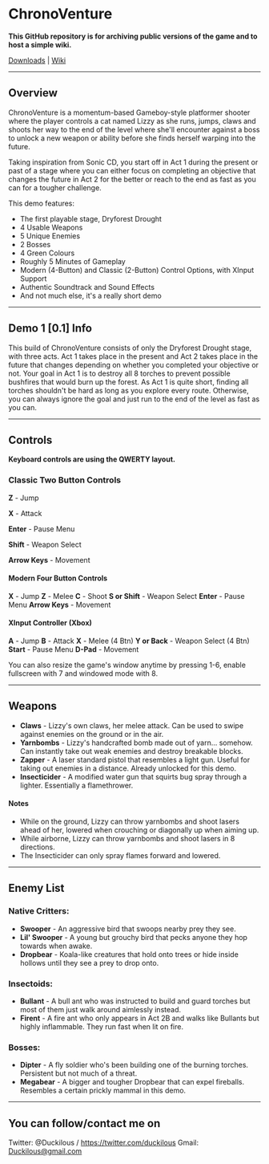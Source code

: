 # ChronoVenture
**This GitHub repository is for archiving public versions of the game and to host a simple wiki.**

[Downloads](https://github.com/Duckilous/ChronoVenture-Downloads/releases) | [Wiki](https://github.com/Duckilous/ChronoVenture-Downloads/wiki)

------------
  Overview
------------
ChronoVenture is a momentum-based Gameboy-style platformer shooter where the player controls a cat named Lizzy as she runs, 
jumps, claws and shoots her way to the end of the level where she'll encounter against a boss to 
unlock a new weapon or ability before she finds herself warping into the future.

Taking inspiration from Sonic CD, you start off in Act 1 during the present or past of a stage where you can 
either focus on completing an objective that changes the future in Act 2 for the better or 
reach to the end as fast as you can for a tougher challenge.

This demo features:
- The first playable stage, Dryforest Drought
- 4 Usable Weapons
- 5 Unique Enemies
- 2 Bosses
- 4 Green Colours
- Roughly 5 Minutes of Gameplay
- Modern (4-Button) and Classic (2-Button) Control Options, with XInput Support
- Authentic Soundtrack and Sound Effects
- And not much else, it's a really short demo

---------------------
  Demo 1 [0.1] Info  
---------------------
This build of ChronoVenture consists of only the Dryforest Drought stage, with three acts.
Act 1 takes place in the present and Act 2 takes place in the future that 
changes depending on whether you completed your objective or not.
Your goal in Act 1 is to destroy all 8 torches to prevent possible bushfires that would burn up the forest. 
As Act 1 is quite short, finding all torches shouldn't be hard as long as you explore every route.
Otherwise, you can always ignore the goal and just run to the end of the level as fast as you can. 

------------
  Controls
------------
**Keyboard controls are using the QWERTY layout.**
### Classic Two Button Controls
**Z** - Jump

**X** - Attack

**Enter** - Pause Menu

**Shift** - Weapon Select

**Arrow Keys** - Movement

#### Modern Four Button Controls
**X** - Jump
**Z** - Melee
**C** - Shoot
**S or Shift** - Weapon Select
**Enter** - Pause Menu
**Arrow Keys** - Movement

#### XInput Controller (Xbox)
**A** - Jump
**B** - Attack
**X** - Melee (4 Btn)
**Y or Back** - Weapon Select (4 Btn)
**Start** - Pause Menu
**D-Pad** - Movement

You can also resize the game's window anytime by pressing 1-6, enable fullscreen with 7 and windowed mode with 8.

-----------
  Weapons
-----------
- **Claws** - Lizzy's own claws, her melee attack. Can be used to swipe against enemies on the ground or in the air.
- **Yarnbombs** - Lizzy's handcrafted bomb made out of yarn... somehow. Can instantly take out weak enemies and destroy breakable blocks.
- **Zapper** - A laser standard pistol that resembles a light gun. Useful for taking out enemies in a distance. Already unlocked for this demo.
- **Insecticider** - A modified water gun that squirts bug spray through a lighter. Essentially a flamethrower.

#### Notes
- While on the ground, Lizzy can throw yarnbombs and shoot lasers ahead of her, lowered when crouching or diagonally up when aiming up.
- While airborne, Lizzy can throw yarnbombs and shoot lasers in 8 directions.
- The Insecticider can only spray flames forward and lowered.

--------------
  Enemy List
--------------
### Native Critters:
- **Swooper** - An aggressive bird that swoops nearby prey they see.
- **Lil' Swooper** - A young but grouchy bird that pecks anyone they hop towards when awake.
- **Dropbear** - Koala-like creatures that hold onto trees or hide inside hollows until they see a prey to drop onto.

### Insectoids:
- **Bullant** - A bull ant who was instructed to build and guard torches but most of them just walk around aimlessly instead.
- **Firent** - A fire ant who only appears in Act 2B and walks like Bullants but highly inflammable. They run fast when lit on fire.

### Bosses:
- **Dipter** - A fly soldier who's been building one of the burning torches. Persistent but not much of a threat.
- **Megabear** - A bigger and tougher Dropbear that can expel fireballs. Resembles a certain prickly mammal in this demo.

--------------------------------
  You can follow/contact me on
--------------------------------
Twitter: @Duckilous / https://twitter.com/duckilous
Gmail: 	 Duckilous@gmail.com
